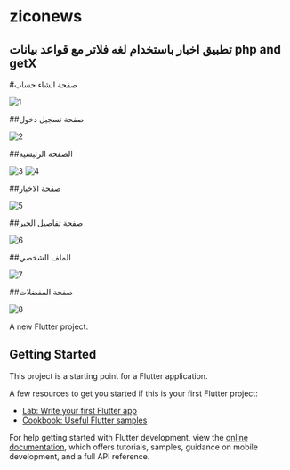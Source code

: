 # ziconews

## تطبيق اخبار باستخدام لغه فلاتر مع قواعد بيانات php and getX
#صفحة انشاء حساب 

![1](https://github.com/user-attachments/assets/9b5e9d60-74e6-4fe2-a8d9-79fbef2af59e)

##صفحة تسجيل دخول 

![2](https://github.com/user-attachments/assets/377cde99-31fa-4a56-b410-ae851f8ed575)


##الصفحة الرئيسية 


![3](https://github.com/user-attachments/assets/2d4340b7-f4b6-4326-b0e5-eab474ca2d81) ![4](https://github.com/user-attachments/assets/fc6596fe-493e-4a7d-9f2d-bcf71a52180a)


##صفحة الاخبار 

![5](https://github.com/user-attachments/assets/c490b215-14e5-49a7-8f30-30888332dfb8)


##صفحة تفاصيل الخبر 

![6](https://github.com/user-attachments/assets/ebc199cf-4533-469f-a66b-1a788e33b064)


##الملف الشخصي 


![7](https://github.com/user-attachments/assets/8a44bbc5-0363-4323-9a8a-492edb6d5315)


##صفحة المفضلات 



![8](https://github.com/user-attachments/assets/9fde6551-a598-455d-9bd8-cdeb1a7c7acb)


A new Flutter project.

## Getting Started

This project is a starting point for a Flutter application.

A few resources to get you started if this is your first Flutter project:

- [Lab: Write your first Flutter app](https://docs.flutter.dev/get-started/codelab)
- [Cookbook: Useful Flutter samples](https://docs.flutter.dev/cookbook)

For help getting started with Flutter development, view the
[online documentation](https://docs.flutter.dev/), which offers tutorials,
samples, guidance on mobile development, and a full API reference.
